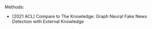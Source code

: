 Methods:
- \[2021 ACL\] Compare to The Knowledge: Graph Neural Fake News Detection
with External Knowledge

